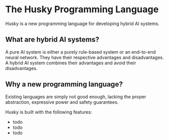 # The Husky Programming Language

Husky is a new programming language for developing hybrid AI systems.

## What are hybrid AI systems?

A pure AI system is either a purely rule-based system or an end-to-end neural network. They have their respective advantages and disadvantages. A hybrid AI system combines their advantages and avoid their disadvantages.

## Why a new programming language?

Existing languages are simply not good enough, lacking the proper abstraction, expressive power and safety guarantees.

Husky is built with the following features:
- todo
- todo
- todo

